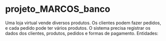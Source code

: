 # projeto_MARCOS_banco
Uma loja virtual vende diversos produtos. Os clientes podem fazer pedidos, e cada pedido pode ter vários produtos. O sistema precisa registrar os dados dos clientes, produtos, pedidos e formas de pagamento. Entidades:
